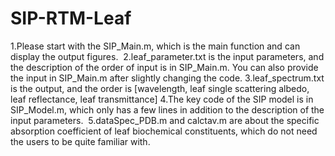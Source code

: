 # SIP-RTM-Leaf
1.Please start with the SIP_Main.m, which is the main function and can display the output figures. 
2.leaf_parameter.txt is the input parameters, and the description of the order of input is in SIP_Main.m. You can also provide the input in SIP_Main.m after slightly changing the code.
3.leaf_spectrum.txt is the output, and the order is [wavelength, leaf single scattering albedo, leaf reflectance, leaf transmittance]
4.The key code of the SIP model is in SIP_Model.m, which only has a few lines in addition to the description of the input parameters. 
5.dataSpec_PDB.m and calctav.m are about the specific absorption coefficient of leaf biochemical constituents, which do not need the users to be quite familiar with. 
